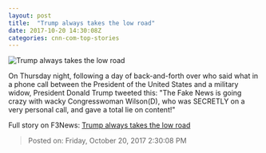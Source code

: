 ```yaml
---
layout: post
title:  "Trump always takes the low road"
date: 2017-10-20 14:30:08Z
categories: cnn-com-top-stories
---
```


![Trump always takes the low road](http://cdn.cnn.com/cnnnext/dam/assets/171010160831-donald-trump-october-10-2017-super-tease.jpg)

On Thursday night, following a day of back-and-forth over who said what in a phone call between the President of the United States and a military widow, President Donald Trump tweeted this: "The Fake News is going crazy with wacky Congresswoman Wilson(D), who was SECRETLY on a very personal call, and gave a total lie on content!"


Full story on F3News: [Trump always takes the low road](http://www.f3nws.com/n/vNBg3G)

> Posted on: Friday, October 20, 2017 2:30:08 PM
